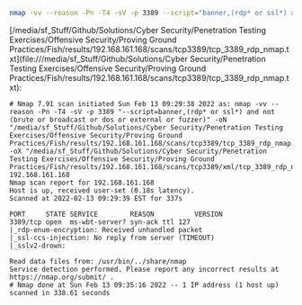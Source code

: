 ```bash
nmap -vv --reason -Pn -T4 -sV -p 3389 --script="banner,(rdp* or ssl*) and not (brute or broadcast or dos or external or fuzzer)" -oN "/media/sf_Stuff/Github/Solutions/Cyber Security/Penetration Testing Exercises/Offensive Security/Proving Ground Practices/Fish/results/192.168.161.168/scans/tcp3389/tcp_3389_rdp_nmap.txt" -oX "/media/sf_Stuff/Github/Solutions/Cyber Security/Penetration Testing Exercises/Offensive Security/Proving Ground Practices/Fish/results/192.168.161.168/scans/tcp3389/xml/tcp_3389_rdp_nmap.xml" 192.168.161.168
```

[/media/sf_Stuff/Github/Solutions/Cyber Security/Penetration Testing Exercises/Offensive Security/Proving Ground Practices/Fish/results/192.168.161.168/scans/tcp3389/tcp_3389_rdp_nmap.txt](file:///media/sf_Stuff/Github/Solutions/Cyber Security/Penetration Testing Exercises/Offensive Security/Proving Ground Practices/Fish/results/192.168.161.168/scans/tcp3389/tcp_3389_rdp_nmap.txt):

```
# Nmap 7.91 scan initiated Sun Feb 13 09:29:38 2022 as: nmap -vv --reason -Pn -T4 -sV -p 3389 "--script=banner,(rdp* or ssl*) and not (brute or broadcast or dos or external or fuzzer)" -oN "/media/sf_Stuff/Github/Solutions/Cyber Security/Penetration Testing Exercises/Offensive Security/Proving Ground Practices/Fish/results/192.168.161.168/scans/tcp3389/tcp_3389_rdp_nmap.txt" -oX "/media/sf_Stuff/Github/Solutions/Cyber Security/Penetration Testing Exercises/Offensive Security/Proving Ground Practices/Fish/results/192.168.161.168/scans/tcp3389/xml/tcp_3389_rdp_nmap.xml" 192.168.161.168
Nmap scan report for 192.168.161.168
Host is up, received user-set (0.18s latency).
Scanned at 2022-02-13 09:29:39 EST for 337s

PORT     STATE SERVICE        REASON          VERSION
3389/tcp open  ms-wbt-server? syn-ack ttl 127
|_rdp-enum-encryption: Received unhandled packet
|_ssl-ccs-injection: No reply from server (TIMEOUT)
|_sslv2-drown: 

Read data files from: /usr/bin/../share/nmap
Service detection performed. Please report any incorrect results at https://nmap.org/submit/ .
# Nmap done at Sun Feb 13 09:35:16 2022 -- 1 IP address (1 host up) scanned in 338.61 seconds

```
